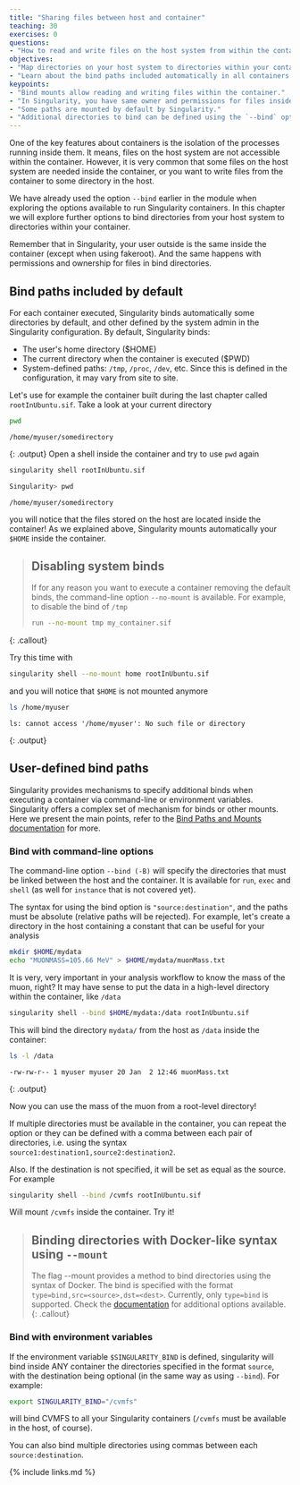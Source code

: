 ```yaml
---
title: "Sharing files between host and container"
teaching: 30
exercises: 0
questions:
- "How to read and write files on the host system from within the container?"
objectives:
- "Map directories on your host system to directories within your container."
- "Learn about the bind paths included automatically in all containers."
keypoints:
- "Bind mounts allow reading and writing files within the container."
- "In Singularity, you have same owner and permissions for files inside and outside the container."
- "Some paths are mounted by default by Singularity."
- "Additional directories to bind can be defined using the `--bind` option or the environment variable `$SINGULARITY_BIND`."
---
```


One of the key features about containers is the isolation of the processes running inside them. It means,
files on the host system are not accessible within the container.
However, it is
very common that some files on the host system are needed inside the container, or you want to write files from the
container to some directory in the host.

We have already used the option `--bind` earlier in the module when exploring the options available to run Singularity
containers. In this chapter we will explore further options to bind directories from your host system to directories
within your container.

Remember that in Singularity, your user outside is the same inside the container (except when using fakeroot).
And the same happens with permissions and ownership for files in bind directories.

## Bind paths included by default

For each container executed, Singularity binds automatically some directories by default, and other defined
by the system admin in the Singularity configuration. By default, Singularity binds:
* The user's home directory ($HOME)
* The current directory when the container is executed ($PWD)
* System-defined paths: `/tmp`, `/proc`, `/dev`, etc.
Since this is defined in the configuration, it may vary from site to site.

Let's use for example the container built during the last chapter called `rootInUbuntu.sif`. Take a look at your
current directory
```bash
pwd
```
~~~
/home/myuser/somedirectory
~~~
{: .output}
Open a shell inside the container and try to use `pwd` again
```bash
singularity shell rootInUbuntu.sif

Singularity> pwd
```
~~~
/home/myuser/somedirectory
~~~
you will notice that the files stored on the host are located inside the container! As we explained above, Singularity
mounts automatically your `$HOME` inside the container.

> ## Disabling system binds
>
> If for any reason you want to execute a container removing the default binds, the command-line option `--no-mount`
> is available. For example, to disable the bind of `/tmp`
> ```bash
> run --no-mount tmp my_container.sif
> ```
{: .callout}

Try this time with
```bash
singularity shell --no-mount home rootInUbuntu.sif
```
and you will notice that `$HOME` is not mounted anymore
```bash
ls /home/myuser
```
~~~
ls: cannot access '/home/myuser': No such file or directory
~~~
{: .output}

## User-defined bind paths

Singularity provides mechanisms to specify additional binds when executing a container via command-line
or environment variables. Singularity offers a complex set of mechanism for binds or other mounts.
Here we present the main points, refer to the
[Bind Paths and Mounts documentation](https://apptainer.org/docs/user/main/bind_paths_and_mounts.html) for more.

### Bind with command-line options

The command-line option `--bind (-B)` will specify the directories that must be linked between the
host and the container. It is available for `run`, `exec` and `shell` (as well for `instance` that is
not covered yet).

The syntax for using the bind option is `"source:destination"`, and the paths must be absolute (relative
paths will be rejected). For example, let's create a directory in the host containing a constant that can be useful
for your analysis
```bash
mkdir $HOME/mydata
echo "MUONMASS=105.66 MeV" > $HOME/mydata/muonMass.txt
```
It is very, very important in your analysis workflow to know the mass of the muon, right? It may have sense to put the data
in a high-level directory within the container, like `/data`
```bash
singularity shell --bind $HOME/mydata:/data rootInUbuntu.sif
```
This will bind the directory `mydata/` from the host as `/data` inside the container:
```bash
ls -l /data
```
~~~
-rw-rw-r-- 1 myuser myuser 20 Jan  2 12:46 muonMass.txt
~~~
{: .output}

Now you can use the mass of the muon from a root-level directory!

If multiple directories must be available in the container, you can repeat the option or they can be defined with a comma between each pair of directories,
i.e. using the syntax `source1:destination1,source2:destination2`.

Also. If the destination is not specified, it will be set as equal as the source. For example
```bash
singularity shell --bind /cvmfs rootInUbuntu.sif
```
Will mount `/cvmfs` inside the container. Try it!

> ## Binding directories with Docker-like syntax using `--mount`
>
> The flag --mount provides a method to bind directories using the syntax of Docker.
> The bind is specified with the format `type=bind,src=<source>,dst=<dest>`.
> Currently, only `type=bind` is supported. Check the
> [documentation](https://apptainer.org/docs/user/main/bind_paths_and_mounts.html#mount-examples) for
> additional options available.
{: .callout}

### Bind with environment variables

If the environment variable `$SINGULARITY_BIND` is defined, singularity will bind inside ANY container
the directories specified in the format `source`, with the destination being optional (in the same way as using
`--bind`). For example:
```bash
export SINGULARITY_BIND="/cvmfs"
```
will bind CVMFS to all your Singularity containers (`/cvmfs` must be available in the host, of course).

You can also bind multiple directories using commas between each `source:destination`.


{% include links.md %}
